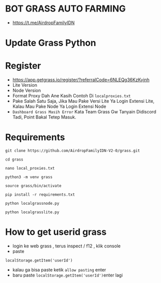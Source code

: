 # BOT GRASS AUTO FARMING
- https://t.me/AirdropFamilyIDN
# Update Grass Python
# Register
- https://app.getgrass.io/register/?referralCode=6NLEQg36KzKvjnh
- Lite Version
- Node Version
- Format Proxy Dah Ane Kasih Contoh Di ```localproxies.txt```
- Pake Salah Satu Saja, Jika Mau Pake Versi Lite Ya Login Extensi Lite, Kalau Mau Pake Node Ya Login Extensi Node
- ```Dashboard Grass Masih Error``` Kata Team Grass Gw Tanyain Didiscord Tadi, Point Bakal Tetep Masuk.

# Requirements

```
git clone https://github.com/AirdropFamilyIDN-V2-0/grass.git
```
```
cd grass
```
```
nano local_proxies.txt
```
```
python3 -m venv grass
```
```
source grass/bin/activate
```
```
pip install -r requirements.txt
```
```
python localgrassnode.py
```
```
python localgrasslite.py
```
# How to get userid grass
- login ke web grass , terus inspect / f12 ,  klik console
- paste
``` 
localStorage.getItem('userId')
```
- kalau ga bisa paste ketik ```allow pasting``` enter
- baru paste ```localStorage.getItem('userId')```enter lagi
